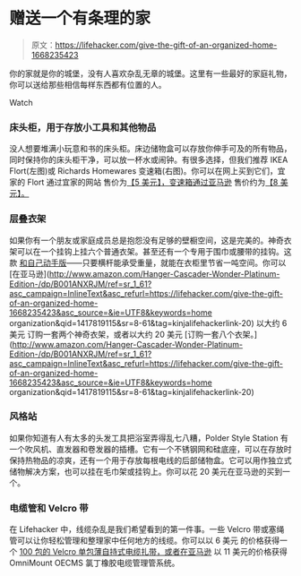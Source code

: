 # 赠送一个有条理的家

> 原文：<https://lifehacker.com/give-the-gift-of-an-organized-home-1668235423>

你的家就是你的城堡，没有人喜欢杂乱无章的城堡。这里有一些最好的家庭礼物，你可以送给那些相信每样东西都有位置的人。

Watch

### 床头柜，用于存放小工具和其他物品

没人想要堆满小玩意和书的床头柜。床边储物盒可以存放你伸手可及的所有物品，同时保持你的床头柜干净，可以放一杯水或闹钟。有很多选择，但我们推荐 IKEA Flort(左图)或 Richards Homewares 变速箱(右图)。你可以在网上买到它们，宜家的 Flort 通过宜家的网站 售价为[【5 美元】，变速箱通过亚马逊](http://www.ikea.com/us/en/catalog/products/00166905/) 售价约为[【8 美元】。](http://www.amazon.com/Richards-Homewares-Bedside-Caddy-Sand/dp/B0019S5KBQ/?asc_campaign=InlineText&asc_refurl=https://lifehacker.com/give-the-gift-of-an-organized-home-1668235423&asc_source=&ref=sr_1_1&tag=kinjalifehackerlink-20)

### 层叠衣架

如果你有一个朋友或家庭成员总是抱怨没有足够的壁橱空间，这是完美的。神奇衣架可以在一个挂钩上挂六个普通衣架。甚至还有一个专用于围巾或腰带的挂钩。这款 [和自己动手版](http://lifehacker.com/use-soda-can-tabs-to-create-double-coat-hangers-keep-s-5946857)——只要横杆能承受重量，就能在衣柜里节省一吨空间。你可以 [在亚马逊](http://www.amazon.com/Hanger-Cascader-Wonder-Platinum-Edition-/dp/B001ANXRJM/ref=sr_1_61?asc_campaign=InlineText&asc_refurl=https://lifehacker.com/give-the-gift-of-an-organized-home-1668235423&asc_source=&ie=UTF8&keywords=home organization&qid=1417819115&sr=8-61&tag=kinjalifehackerlink-20) 以大约 6 美元 订购一套两个神奇衣架，或者以大约 20 美元 [订购一套八个衣架。](http://www.amazon.com/Hanger-Cascader-Wonder-Platinum-Edition-/dp/B001ANXRJM/ref=sr_1_61?asc_campaign=InlineText&asc_refurl=https://lifehacker.com/give-the-gift-of-an-organized-home-1668235423&asc_source=&ie=UTF8&keywords=home organization&qid=1417819115&sr=8-61&tag=kinjalifehackerlink-20)

### 风格站

如果你知道有人有太多的头发工具把浴室弄得乱七八糟，Polder Style Station 有一个吹风机、直发器和卷发器的插槽。它有一个不锈钢网和硅底座，可以在存放时保持热物品的凉爽，还有一个用于存放每根电线的后部储物盒。它可以用作独立式储物解决方案，也可以挂在毛巾架或挂钩上。你可以花 20 美元在亚马逊的买到一个。

### 电缆管和 Velcro 带

在 Lifehacker 中，线缆杂乱是我们希望看到的第一件事。一些 Velcro 带或塞绳管可以让你轻松管理和整理家中任何地方的线缆。你可以以 6 美元 的价格获得一个 [100 包的 Velcro 单包薄自持式电缆扎带，或者在亚马逊](http://www.amazon.com/VELCRO-Brand-ONE-WRAP-Self-Gripping-Reusable/dp/B001E1Y5O6/ref=lp_11042051_1_1?asc_campaign=InlineText&asc_refurl=https://lifehacker.com/give-the-gift-of-an-organized-home-1668235423&asc_source=&ie=UTF8&qid=1417819348&s=electronics&sr=1-1&tag=kinjalifehackerlink-20) 以 11 美元的价格获得 OmniMount OECMS 氯丁橡胶电缆管理管系统。